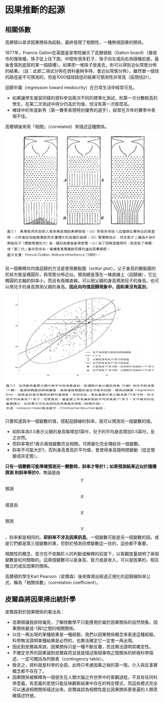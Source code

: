 # 因果推斷的起源

## 相關係數

高爾頓以尋求因果關係為起點，最終發現了相關性，一種無視因果的關係。

1877年，Francis Galton在英國皇家學院展示了高爾頓板（Galton board）（像夜市的彈珠檯，珠子從上往下跑，中間有很多釘子，珠子向左或向右為隨機前進，最後會落到底部的某一個插槽）。如果把一堆珠子放進去，則可以得到近似常態分佈的結果。（註：此即二項式分佈在資料量夠多時，會近似常態分佈）。雖然單一個球的路徑是不可預測的，但是1000個球路徑的結果可預測性非常高（區間估計）。

迴歸中庸（regression toward mediocrity）在日常生活中經常可見。

* 如果讓學生複習同樣的資料參加兩次不同的標準化測試，則第一次分數較高的學生，在第二次測試中得分仍高於均值，但沒有第一次那麼高。
* 棒球中的年度新秀（第一賽季表現特別優秀的選手），經常在次年的賽季中表現不佳。

高爾頓後來用「相關」（correlated）來描述這種關係。

![](../../.gitbook/assets/mean_reversion-min.png)

另一個解釋向均值迴歸的方法是使用散點圖（scttor plot）。父子身高的散點圖的形狀大致呈橢圓形，與常態分佈近似。預測總是落在一條直線上（迴歸線），它比橢圓的主軸的斜率小，而且有兩條直線，可以用父親的身高預測兒子的身高，也可以用兒子的身高預測父親的身高。**因此向均值迴歸現象中，因和果沒有區別**。

![](../../.gitbook/assets/mean_reversion_scattor_plot-min.png)

只要知道其中一個變數的值，搭配迴歸線的斜率，就可以預測另一個變數的值。

* 如斜率為0.5表示父親的身高每增加1英吋，兒子的平均身高增加0.5英吋，反之亦然。
* 而斜率等於1表示兩個變數完全相關，可將變化完全傳給另一個變數。
* 斜率不可能大於1，否則身高會高於平均值，會使得身高隨時間變動（從定態變成非定態）。

**只有一個變數可能準確預測另一變數時，斜率才等於1；如果預測結果近似於隨機猜測 則斜率等於0**。無論是由$$Y$$預測$$X$$或是由$$X$$預測$$Y$$，斜率都是相同的。**即斜率不涉及因果訊息**。一個變數可能是另一個變數的因，或是它們都是第三個變數的果，但對於預測目標變數這一目的，這些都不重要。

相關性的概念，首次在不依賴於人的判斷或解釋的前提下，以客觀度量說明了兩個變數是如何關聯的。這兩個變數可以是身高、智力或是收入，可以是因果的，相互獨立的或反因果的關係。

高爾頓的學生Karl Pearson（皮爾森）後來推導出經過正規化的迴歸線斜率公式，稱為「相關係數」（correlation coefficient）。

## 皮爾森將因果掃出統計學

皮爾森對於因果關係的看法為：

* 高爾頓讓我排除偏見，了解除數學不只能應用於屬於因果關係的自然現象。因果關係變成-1與1之間的相關關係。
* 以往一再出現的某種結果是一種經驗，我們以因果關係概念來表達這種經驗。科學無法證明某種結果是必然的，也無法確定它一定會一再出現。
* 因此對皮爾森來說，因果關係只是一種不斷反覆，而且無法證明其確定性。
* 不確定世界的因果論對皮爾森而且就是描述兩個事物之間關係的終極科學描述，一定可概括為列聯表（contingency table）。
* 換言之，資料就是科學的全部。此時只考慮因果之梯的第一階，介入與反事實概念都不存在了。
* 因果關係被解釋為一個發生在人類大腦之外世界中的客觀過程，不具有任何科學意義。有意義的思想只能反映觀察結果中存在的特定模式，而這些模式完全可以通過相關關係描述出來。皮爾森認為相關性是比因果關係更普遍的人類思維描述符號。





